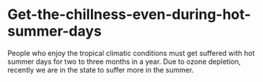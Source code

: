 Get-the-chillness-even-during-hot-summer-days
=============================================

People who enjoy the tropical climatic conditions must get suffered with hot summer days for two to three months in a year. Due to ozone depletion, recently we are in the state to suffer more in the summer. 
